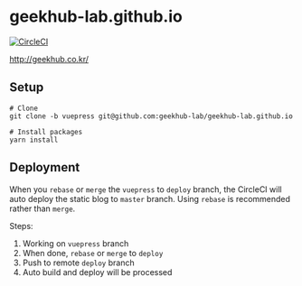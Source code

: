 # geekhub-lab.github.io

[![CircleCI](https://circleci.com/gh/geekhub-lab/geekhub-lab.github.io/tree/deploy.svg?style=svg)](https://circleci.com/gh/geekhub-lab/geekhub-lab.github.io/tree/deploy)

http://geekhub.co.kr/

## Setup

```
# Clone
git clone -b vuepress git@github.com:geekhub-lab/geekhub-lab.github.io

# Install packages
yarn install
```

## Deployment

When you `rebase` or `merge` the `vuepress` to `deploy` branch, the CircleCI will auto deploy the static blog to `master` branch. Using `rebase` is recommended rather than `merge`.

Steps:

1. Working on `vuepress` branch
2. When done, `rebase` or `merge` to `deploy`
3. Push to remote `deploy` branch
4. Auto build and deploy will be processed

